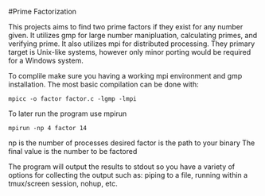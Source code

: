 #Prime Factorization

This projects aims to find two prime factors if they exist for any number given. It utilizes gmp for large number manipluation, calculating primes, and verifying prime. It also utilizes mpi for distributed processing. They primary target is Unix-like systems, however only minor porting would be required for a Windows system.

To complile make sure you having a working mpi environment and gmp installation. The most basic compilation can be done with:

    mpicc -o factor factor.c -lgmp -lmpi

To later run the program use mpirun

    mpirun -np 4 factor 14

np is the number of processes desired
factor is the path to your binary
The final value is the number to be factored

The program will output the results to stdout so you have a variety of options for collecting the output such as: piping to a file, running within a tmux/screen session, nohup, etc.

